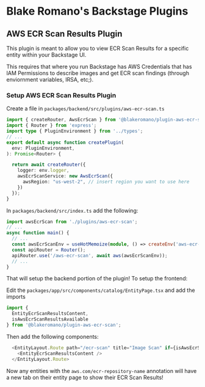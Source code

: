 # Blake Romano's Backstage Plugins

## AWS ECR Scan Results Plugin

This plugin is meant to allow you to view ECR Scan Results for a specific entity within your Backstage UI. 

This requires that where you run Backstage has AWS Credentials that has IAM Permissions to describe images and get ECR scan findings (through enviornment variables, IRSA, etc;).

### Setup AWS ECR Scan Results Plugin

Create a file in `packages/backend/src/plugins/aws-ecr-scan.ts`

```typescript
import { createRouter, AwsEcrScan } from '@blakeromano/plugin-aws-ecr-scan-backend';
import { Router } from 'express';
import type { PluginEnvironment } from '../types';
// ...
export default async function createPlugin(
  env: PluginEnvironment,
): Promise<Router> {

  return await createRouter({
    logger: env.logger,
    awsEcrScanService: new AwsEcrScan({
      awsRegion: "us-west-2", // insert region you want to use here
    })
  });
}
```


In `packages/backend/src/index.ts` add the following:

```typescript
import awsEcrScan from './plugins/aws-ecr-scan';
// ...
async function main() {
  // ...
  const awsEcrScanEnv = useHotMemoize(module, () => createEnv('aws-ecr-scan'));
  const apiRouter = Router();
  apiRouter.use('/aws-ecr-scan', await aws(awsEcrScanEnv));
  // ...
}
```

That will setup the backend portion of the plugin! To setup the frontend:

Edit the `packages/app/src/components/catalog/EntityPage.tsx` and add the imports

```typescript jsx
import {
  EntityEcrScanResultsContent, 
  isAwsEcrScanResultsAvailable 
} from '@blakeromano/plugin-aws-ecr-scan';
```

Then add the following components:

```typescript jsx
  <EntityLayout.Route path="/ecr-scan" title="Image Scan" if={isAwsEcrScanResultsAvailable}>
    <EntityEcrScanResultsContent />
  </EntityLayout.Route>
```

Now any entities with the `aws.com/ecr-repository-name` annotation will have a new tab on their entity page to show their ECR Scan Results!